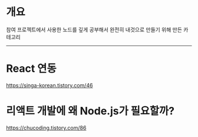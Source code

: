 # 개요

참여 프로젝트에서 사용한 노드를 깊게 공부해서 완전히 내것으로 만들기 위해 만든 카테고리

---------------------------------------

# React 연동

https://singa-korean.tistory.com/46


# 리액트 개발에 왜 Node.js가 필요할까?

https://chucoding.tistory.com/86
